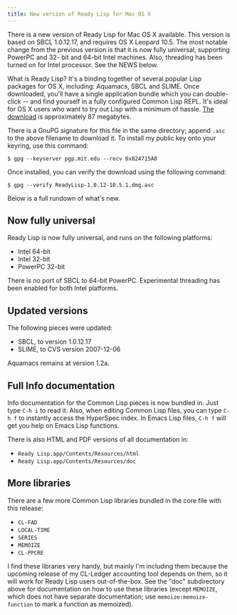 ```yaml
---
title: New version of Ready Lisp for Mac OS X
---
```


There is a new version of Ready Lisp for Mac OS X available.  This version is based on SBCL 1.0.12.17, and requires OS X Leopard 10.5.  The most notable change from the previous version is that it is now fully universal, supporting PowerPC and 32- bit and 64-bit Intel machines.  Also, threading has been turned on for Intel processor.  See the NEWS below.

<!--more-->
What is Ready Lisp?  It's a binding together of several popular Lisp packages for OS X, including: Aquamacs, SBCL and SLIME.  Once downloaded, you'll have a single application bundle which you can double-click -- and find yourself in a fully configured Common Lisp REPL.  It's ideal for OS X users who want to try out Lisp with a minimum of hassle.  [The download](ftp://ftp.newartisans.com/pub/lisp/ReadyLisp-1.0.12-10.5.1.dmg) is approximately 87 megabytes.

There is a GnuPG signature for this file in the same directory; append `.asc` to the above filename to download it.  To install my public key onto your keyring, use this command:

    $ gpg --keyserver pgp.mit.edu --recv 0x824715A0

Once installed, you can verify the download using the following command:

    $ gpg --verify ReadyLisp-1.0.12-10.5.1.dmg.asc

Below is a full rundown of what's new.

## Now fully universal

Ready Lisp is now fully universal, and runs on the following platforms:

  * Intel 64-bit
  * Intel 32-bit
  * PowerPC 32-bit

There is no port of SBCL to 64-bit PowerPC.  Experimental threading has been enabled for both Intel platforms.

## Updated versions

The following pieces were updated:

  * SBCL, to version 1.0.12.17
  * SLIME, to CVS version 2007-12-06

Aquamacs remains at version 1.2a.

## Full Info documentation

Info documentation for the Common Lisp pieces is now bundled in.  Just type `C-h i` to read it.  Also, when editing Common Lisp files, you can type `C-h f` to instantly access the HyperSpec index.  In Emacs Lisp files, `C-h f` will get you help on Emacs Lisp functions.

There is also HTML and PDF versions of all documentation in:

  * `Ready Lisp.app/Contents/Resources/html`
  * `Ready Lisp.app/Contents/Resources/doc`

## More libraries

There are a few more Common Lisp libraries bundled in the core file with this release:

  * `CL-FAD`
  * `LOCAL-TIME`
  * `SERIES`
  * `MEMOIZE`
  * `CL-PPCRE`

I find these libraries very handy, but mainly I'm including them because the upcoming release of my CL-Ledger accounting tool depends on them, so it will work for Ready Lisp users out-of-the-box.  See the "doc" subdirectory above for documentation on how to use these libraries (except `MEMOIZE`, which does not have separate documentation; use `memoize:memoize-function` to mark a function as memoized).

